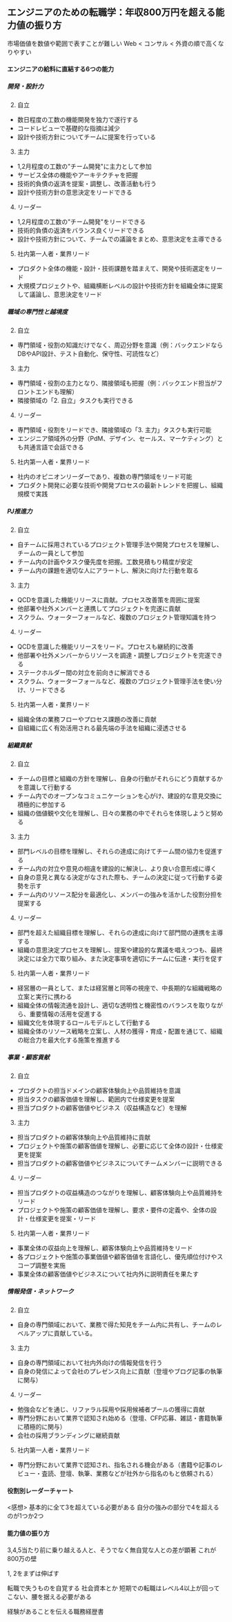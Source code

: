 ## エンジニアのための転職学：年収800万円を超える能力値の振り方

市場価値を数値や範囲で表すことが難しい
Web < コンサル < 外資の順で高くなりやすい

#### エンジニアの給料に直結する6つの能力
##### 開発・設計力
2. 自立
- 数日程度の工数の機能開発を独力で遂行する
- コードレビューで基礎的な指摘は減少
- 設計や技術方針についてチームに提案を行っている

3. 主力

- 1,2月程度の工数の"チーム開発"に主力として参加
- サービス全体の機能やアーキテクチャを把握
- 技術的負債の返済を提案・調整し、改善活動も行う
- 設計や技術方針の意思決定をリードできる

4. リーダー

- 1,2月程度の工数の"チーム開発"をリードできる
- 技術的負債の返済をバランス良くリードできる
- 設計や技術方針について、チームでの議論をまとめ、意思決定を主導できる

5. 社内第一人者・業界リード

- プロダクト全体の機能・設計・技術課題を踏まえて、開発や技術選定をリード
- 大規模プロジェクトや、組織横断レベルの設計や技術方針を組織全体に提案して議論し、意思決定をリード

##### 職域の専門性と越境度
2. 自立

- 専門領域・役割の知識だけでなく、周辺分野を意識（例：バックエンドならDBやAPI設計、テスト自動化、保守性、可読性など）

3. 主力

- 専門領域・役割の主力となり、隣接領域も把握（例：バックエンド担当がフロントエンドも理解）
- 隣接領域の「2. 自立」タスクも実行できる

4. リーダー

- 専門領域・役割をリードでき、隣接領域の「3. 主力」タスクも実行可能
- エンジニア領域外の分野（PdM、デザイン、セールス、マーケティング）とも共通言語で会話できる

5. 社内第一人者・業界リード

- 社内のオピニオンリーダーであり、複数の専門領域をリード可能
- プロダクト開発に必要な技術や開発プロセスの最新トレンドを把握し、組織規模で実践

##### PJ推進力
2. 自立

- 自チームに採用されているプロジェクト管理手法や開発プロセスを理解し、チームの一員として参加
- チーム内の計画やタスク優先度を把握。工数見積もり精度が安定
- チーム内の課題を適切な人にアラートし、解決に向けた行動を取る

3. 主力

- QCDを意識した機能リリースに貢献。プロセス改善策を周囲に提案
- 他部署や社外メンバーと連携してプロジェクトを完遂に貢献
- スクラム、ウォーターフォールなど、複数のプロジェクト管理知識を持つ

4. リーダー

- QCDを意識した機能リリースをリード。プロセスも継続的に改善
- 他部署や社外メンバーからリソースを調達・調整しプロジェクトを完遂できる
- ステークホルダー間の対立を前向きに解消できる
- スクラム、ウォーターフォールなど、複数のプロジェクト管理手法を使い分け、リードできる

5. 社内第一人者・業界リード

- 組織全体の業務フローやプロセス課題の改善に貢献
- 自組織に広く有効活用される最先端の手法を組織に浸透させる

##### 組織貢献
2. 自立

- チームの目標と組織の方針を理解し、自身の行動がそれらにどう貢献するかを意識して行動する
- チーム内でのオープンなコミュニケーションを心がけ、建設的な意見交換に積極的に参加する
- 組織の価値観や文化を理解し、日々の業務の中でそれらを体現しようと努める

3. 主力

- 部門レベルの目標を理解し、それらの達成に向けてチーム間の協力を促進する
- チーム内の対立や意見の相違を建設的に解決し、より良い合意形成に導く
- 自身の意見と異なる決定がなされた際も、チームの決定に従って行動する姿勢を示す
- チーム内のリソース配分を最適化し、メンバーの強みを活かした役割分担を提案する

4. リーダー

- 部門を超えた組織目標を理解し、それらの達成に向けて部門間の連携を主導する
- 組織の意思決定プロセスを理解し、提案や建設的な異議を唱えつつも、最終決定には全力で取り組み、また決定事項を適切にチームに伝達・実行を促す

5. 社内第一人者・業界リード

- 経営層の一員として、または経営層と同等の視座で、中長期的な組織戦略の立案と実行に携わる
- 組織全体の情報流通を設計し、適切な透明性と機密性のバランスを取りながら、重要情報の活用を促進する
- 組織文化を体現するロールモデルとして行動する
- 組織全体のリソース戦略を立案し、人材の獲得・育成・配置を通じて、組織の総合力を最大化する施策を推進する

##### 事業・顧客貢献
2. 自立

- プロダクトの担当ドメインの顧客体験向上や品質維持を意識
- 担当タスクの顧客価値を理解し、範囲内で仕様変更を提案
- 担当プロダクトの顧客価値やビジネス（収益構造など）を理解

3. 主力

- 担当プロダクトの顧客体験向上や品質維持に貢献
- プロジェクトや施策の顧客価値を理解し、必要に応じて全体の設計・仕様変更を提案
- 担当プロダクトの顧客価値やビジネスについてチームメンバーに説明できる

4. リーダー

- 担当プロダクトの収益構造のつながりを理解し、顧客体験向上や品質維持をリード
- プロジェクトや施策の顧客価値を理解し、要求・要件の定義や、全体の設計・仕様変更を提案・リード

5. 社内第一人者・業界リード

- 事業全体の収益向上を理解し、顧客体験向上や品質維持をリード
- 各プロジェクトや施策の事業価値や顧客価値を言語化し、優先順位付けやスコープ調整を実施
- 事業全体の顧客価値やビジネスについて社内外に説明責任を果たす

##### 情報発信・ネットワーク
2. 自立

- 自身の専門領域において、業務で得た知見をチーム内に共有し、チームのレベルアップに貢献している。

3. 主力

- 自身の専門領域において社内外向けの情報発信を行う
- 自身の発信によって会社のプレゼンス向上に貢献（登壇やブログ記事の執筆に関与）

4. リーダー

- 勉強会などを通じ、リファラル採用や採用候補者プールの獲得に貢献
- 専門分野において業界で認知され始める（登壇、CFP応募、雑誌・書籍執筆に積極的に関与）
- 会社の採用ブランディングに継続貢献

5. 社内第一人者・業界リード

- 専門分野において業界で認知され、指名される機会がある（書籍や記事のレビュー・査読、登壇、執筆、業務などが社外から指名のもと依頼される）

#### 役割別レーダーチャート
<感想>
基本的に全て3を超えている必要がある
自分の強みの部分で4を超えるのが1つか2つ

#### 能力値の振り方
3,4,5当たり前に乗り越える人と、そうでなく無自覚な人との差が顕著
これが800万の壁

1, 2をまずは伸ばす

転職で失うものを自覚する
社会資本とか
短期での転職はレベル4以上が回ってこない、腰を据える必要がある

経験があることを伝える職務経歴書

